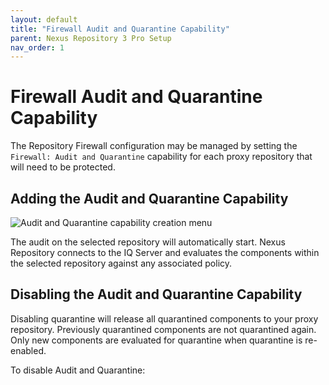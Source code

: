 ```yaml
---
layout: default
title: "Firewall Audit and Quarantine Capability"
parent: Nexus Repository 3 Pro Setup
nav_order: 1
---
```


# Firewall Audit and Quarantine Capability

The Repository Firewall configuration may be managed by setting the `Firewall: Audit and Quarantine` capability for each proxy repository that will need to be protected.

## Adding the Audit and Quarantine Capability

![Audit and Quarantine capability creation menu](/docs-at-surgery-poc/assets/images/uuid-b9ca76d0-a946-d9fb-ffe2-785b29148813.png)

The audit on the selected repository will automatically start. Nexus Repository connects to the IQ Server and evaluates the components within the selected repository against any associated policy.

## Disabling the Audit and Quarantine Capability

Disabling quarantine will release all quarantined components to your proxy repository. Previously quarantined components are not quarantined again. Only new components are evaluated for quarantine when quarantine is re-enabled.

To disable Audit and Quarantine:
